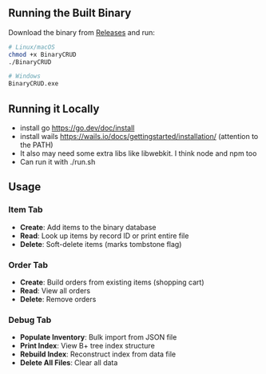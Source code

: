 ## Running the Built Binary

Download the binary from [Releases](https://github.com/YourUsername/BinaryCRUD/releases) and run:

```bash
# Linux/macOS
chmod +x BinaryCRUD
./BinaryCRUD

# Windows
BinaryCRUD.exe
```

## Running it Locally

- install go <https://go.dev/doc/install>
- install wails <https://wails.io/docs/gettingstarted/installation/> (attention to the PATH)
- It also may need some extra libs like libwebkit. I think node and npm too
- Can run it with ./run.sh

## Usage

### Item Tab

- **Create**: Add items to the binary database
- **Read**: Look up items by record ID or print entire file
- **Delete**: Soft-delete items (marks tombstone flag)

### Order Tab

- **Create**: Build orders from existing items (shopping cart)
- **Read**: View all orders
- **Delete**: Remove orders

### Debug Tab

- **Populate Inventory**: Bulk import from JSON file
- **Print Index**: View B+ tree index structure
- **Rebuild Index**: Reconstruct index from data file
- **Delete All Files**: Clear all data
